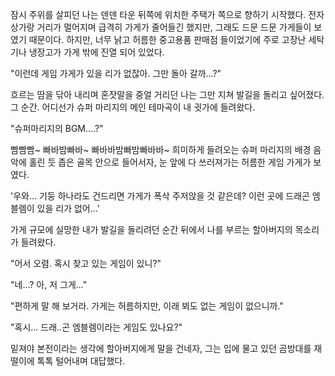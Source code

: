 잠시 주위를 살피던 나는 덴덴 타운 뒤쪽에 위치한 주택가 쪽으로 향하기 시작했다. 
전자 상가랑 거리가 멀어지며 급격히 가게가 줄어들긴 했지만, 그래도 드문 드문 가게들이 보였기 때문이다. 
하지만, 너무 낡고 허름한 중고용품 판매점 들이었기에 주로 고장난 세탁기나 냉장고가 가게 밖에 진열 되어 있었다. 

"이런데 게임 가게가 있을 리가 없잖아. 그만 돌아 갈까...?" 

흐르는 땀을 닦아 내리며 혼잣말을 중얼 거리던 나는 그만 지쳐 발길을 돌리고 싶어졌다. 
그 순간. 어디선가 슈퍼 마리지의 메인 테마곡이 내 귓가에 들려왔다. 

"슈퍼마리지의 BGM....?" 

빰빰빰~ 빠바밤빠바~ 빠바바밤빠밤빠바바~ 
희미하게 들려오는 슈퍼 마리지의 배경 음악에 홀린 듯 좁은 골목 안으로 들어서자, 눈 앞에 다 쓰러져가는 허름한 게임 가게가 보였다. 

'우와... 기둥 하나라도 건드리면 가게가 폭삭 주저앉을 것 같은데? 이런 곳에 드래곤 엠블렘이 있을 리가 없어...' 

가게 규모에 실망한 내가 발길을 돌리려던 순간 뒤에서 나를 부르는 할아버지의 목소리가 들려왔다. 

"어서 오렴. 혹시 찾고 있는 게임이 있니?" 

"네...? 아, 저 그게..." 

"편하게 말 해 보거라. 가게는 허름하지만, 이래 뵈도 없는 게임이 없으니까." 

"혹시... 드래..곤 엠블렘이라는 게임도 있나요?" 

밑져야 본전이라는 생각에 할아버지에게 말을 건네자, 그는 입에 물고 있던 곰방대를 재떨이에 톡톡 털어내며 대답했다. 